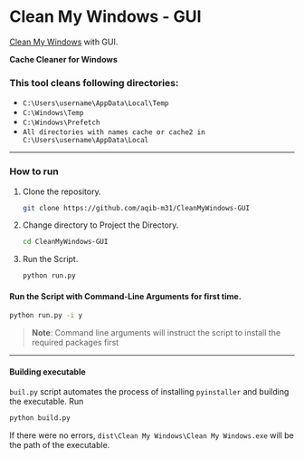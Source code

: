 # Clean My Windows - GUI
[Clean My Windows](https://github.com/aqib-m31/clean-my-windows) with GUI.

**Cache Cleaner for Windows**

### This tool cleans following directories:
- `C:\Users\username\AppData\Local\Temp`
- `C:\Windows\Temp`
- `C:\Windows\Prefetch`
- `All directories with names cache or cache2 in C:\Users\username\AppData\Local`
---
### How to run
1. Clone the repository.
   
    ```bash
    git clone https://github.com/aqib-m31/CleanMyWindows-GUI
    ```
3. Change directory to Project the Directory.
   
    ```bash
    cd CleanMyWindows-GUI
    ```
3. Run the Script.
   
    ```bash
   python run.py
    ```
    
#### Run the Script with Command-Line Arguments for **first time.**
```bash
python run.py -i y
```
> **Note**: Command line arguments will instruct the script to install the required packages first

---
#### Building executable
`buil.py` script automates the process of installing `pyinstaller` and building the executable. Run
```bash
python build.py
```
If there were no errors, `dist\Clean My Windows\Clean My Windows.exe` will be the path of the executable.
